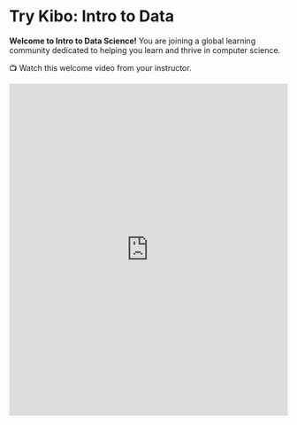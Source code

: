 # Try Kibo: Intro to Data


**Welcome to Intro to Data Science!** You are joining a global learning community dedicated to helping you learn and thrive in computer science. 

<aside>


📺 Watch this welcome video from your instructor.

</aside>

<div style="position: relative; height: 100%; width: 100%;">
    <iframe width="100%" height="600" src="https://www.youtube.com/embed/j4ilyAbjjkvsF4" title="Welcome to the web foundation course" frameborder="0" allow="accelerometer; autoplay; clipboard-write; encrypted-media; gyroscope; picture-in-picture" allowfullscreen></iframe>
</div>

### Course Description
Data science is applicable to a myriad of professions, and analyzing large amounts of data is a common application of computer science. This course empowers students to analyze data, and produce data-driven insights. It covers the foundational suite of concepts needed to solve data problems, including preparation (collection and processing), presentation (information visualization), and analysis (machine learning).

Data analysis requires acquiring and cleaning data from various sources including the web, APIs, and databases. Students learn techniques for summarizing and exploring data with tools like spreadsheets, jupyter notebook, and Python. They also learn to create data visualizations, and practice communication with data. Finally, students are introduced to machine learning techniques of prediction and classification, which will prepare them for advanced study of data science.

Throughout the course, students will work with real datasets and attempt to answer questions relevant to real-life problems.

### Course Objectives
At the end of the course, student will
- Understand the basics of data science, its relevance in the current business environment and its applications in solving real-world problems.
- Learn various data collection and cleaning techniques, and tools.
- Learn how to visualize and analyze data to generate insights that drive business decisions.
- Understand the basic concepts of machine learning and how to apply them to real-world problems.

### Weekly Topics
- Intro to Data Science
- Data Collection and Cleaning
- Data Visualization and Insight
- Intro to Machine Learning

### Completing your lessons

This page will include all the lessons for the class. Each week, {{instructor_name}} will add new lessons and assignments for you to work on. 
Bookmark this page to find all of your lessons: [add link here]()

To find lessons, click the Table of Contents (three horizontal lines) on the top left corner of the page. You can also click the arrows to navigate to the next lesson. 

<aside>


📺 Watch this lesson navigation walkthrough video from Emmy, one of your community managers

</aside>

<!-- Emmy or instructo to record navigation walk-through video -->
<div style="position: relative; height: 100%; width: 100%;">
    <iframe width="100%" height="600" src="https://www.youtube.com/embed/_lvfgghhht5x4lXE" title="Lesson Page Walkthrough" frameborder="0" allow="accelerometer; autoplay; clipboard-write; encrypted-media; gyroscope; picture-in-picture" allowfullscreen></iframe>
</div>


### Instructor
<!-- Instrustor name should be changed -->
<aside>

- John Doe
- john.doe@kibo.school

</aside>

### Meeting Times
Note: all times are shown in UTC.

- 
- 


<!-- This page should include:
- Tools -->


Copyright © 2022 Kibo, Inc. All Rights Reserved.


